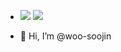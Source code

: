- <a href="https://woosoo.org/" target="_blank"><img src="https://img.shields.io/badge/Blog-21759B?style=flat&logo=wordpress&logoColor=FFFFFF"/></a>
<a href="https://www.linkedin.com/in/soojin-woo" target="_blank"><img src="https://img.shields.io/badge/LinkedIn-0A66C2?style=flat&logo=linkedin&logoColor=FFFFFF"/></a>

- 👋 Hi, I’m @woo-soojin

<!--![soojin's GitHub stats](https://github-readme-stats.vercel.app/api?username=woo-soojin&hide=contribs,prs&show_icons=true&theme=테마)-->
